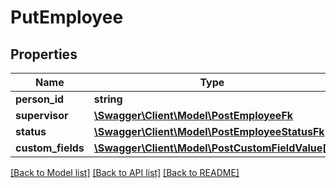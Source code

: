 # PutEmployee

## Properties

 Name              | Type                                                                        | Description | Notes      
-------------------|-----------------------------------------------------------------------------|-------------|------------
 **person_id**     | **string**                                                                  |             | [optional] 
 **supervisor**    | [**\Swagger\Client\Model\PostEmployeeFk**](PostEmployeeFk.md)               |             | [optional] 
 **status**        | [**\Swagger\Client\Model\PostEmployeeStatusFk**](PostEmployeeStatusFk.md)   |             | [optional] 
 **custom_fields** | [**\Swagger\Client\Model\PostCustomFieldValue[]**](PostCustomFieldValue.md) |             | [optional] 

[[Back to Model list]](../../README.md#documentation-for-models) [[Back to API list]](../../README.md#documentation-for-api-endpoints) [[Back to README]](../../README.md)



